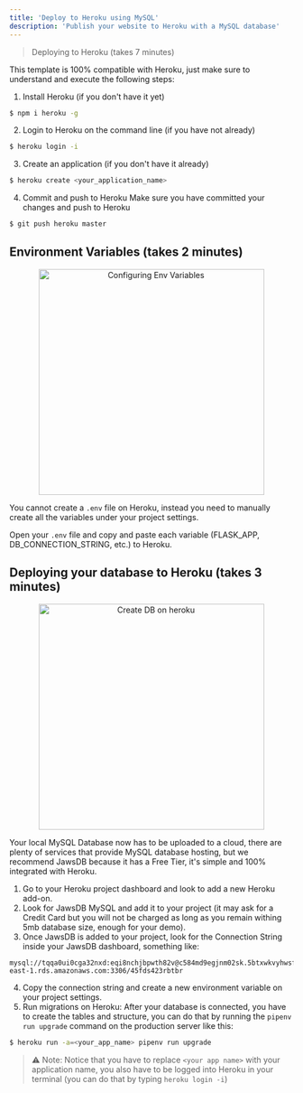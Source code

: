 ```yaml
---
title: 'Deploy to Heroku using MySQL'
description: 'Publish your website to Heroku with a MySQL database'
---
```


> Deploying to Heroku (takes 7 minutes)

This template is 100% compatible with Heroku, just make sure to understand and execute the following steps:

1. Install Heroku (if you don't have it yet)
```bash
$ npm i heroku -g
```

2. Login to Heroku on the command line (if you have not already)
```bash
$ heroku login -i
```

3. Create an application (if you don't have it already)
```bash
$ heroku create <your_application_name>
```

4. Commit and push to Heroku
Make sure you have committed your changes and push to Heroku
```bash
$ git push heroku master
```

## Environment Variables (takes 2 minutes)

<p align="center">
<img width="400px" alt="Configuring Env Variables" src="https://github.com/4GeeksAcademy/flask-rest-hello/blob/main/docs/assets/env_variables.gif?raw=true" />
</p>

You cannot create a `.env` file on Heroku, instead you need to manually create all the variables under your project settings.

Open your `.env` file and copy and paste each variable (FLASK_APP, DB_CONNECTION_STRING, etc.) to Heroku.


## Deploying your database to Heroku (takes 3 minutes)

<p align="center">
<img width="400px" alt="Create DB on heroku" src="https://github.com/4GeeksAcademy/flask-rest-hello/blob/main/docs/assets/db_config.gif?raw=true" />
</p>

Your local MySQL Database now has to be uploaded to a cloud, there are plenty of services that provide MySQL database hosting, but we recommend JawsDB because it has a Free Tier, it's simple and 100% integrated with Heroku.

1. Go to your Heroku project dashboard and look to add a new Heroku add-on.
2. Look for JawsDB MySQL and add it to your project (it may ask for a Credit Card but you will not be charged as long as you remain withing 5mb database size, enough for your demo).
3. Once JawsDB is added to your project, look for the Connection String inside your JawsDB dashboard, something like:
```
mysql://tqqa0ui0cga32nxd:eqi8nchjbpwth82v@c584md9egjnm02sk.5btxwkvyhwsf.us-east-1.rds.amazonaws.com:3306/45fds423rbtbr
```
4. Copy the connection string and create a new environment variable on your project settings.
5. Run migrations on Heroku: After your database is connected, you have to create the tables and structure, you can do that by running the `pipenv run upgrade` command on the production server like this:
```bash
$ heroku run -a=<your_app_name> pipenv run upgrade
```
> ⚠️ Note: Notice that you have to replace `<your app name>` with your application name, you also have to be logged into Heroku in your terminal (you can do that by typing `heroku login -i`)

